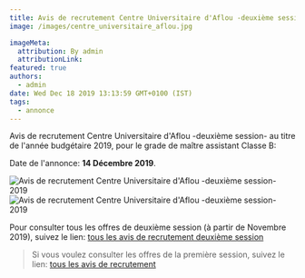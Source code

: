 ```yaml
---
title: Avis de recrutement Centre Universitaire d'Aflou -deuxième session-
image: /images/centre_universitaire_aflou.jpg

imageMeta:
  attribution: By admin
  attributionLink:
featured: true
authors:
  - admin
date: Wed Dec 18 2019 13:13:59 GMT+0100 (IST)
tags:
  - annonce
---
```

Avis de recrutement Centre Universitaire d'Aflou -deuxième session- au titre de l'année budgétaire 2019, pour le grade de maître assistant Classe B:

Date de l'annonce: **14 Décembre 2019**.

![Avis de recrutement Centre Universitaire d'Aflou -deuxième session- 2019](/images/avis-de-recr-cu-aflou-deuxieme-session.jpg)
![Avis de recrutement Centre Universitaire d'Aflou -deuxième session- 2019](/images/avis-de-recr-cu-aflou-deuxieme-session-2.jpg)

Pour consulter tous les offres de deuxième session (à partir de Novembre 2019), suivez le lien: [tous les avis de recrutement deuxième session](/tous-les-avis-de-recrutement-mitre-assistant-classe-b-au-titre-de-l-annee-2019-deuxieme-session/)

>Si vous voulez consulter les offres de la première session, suivez le lien: [tous les avis de recrutement](/tous_les_avis_de_recrutement_annee_budgetaire_2019/)
